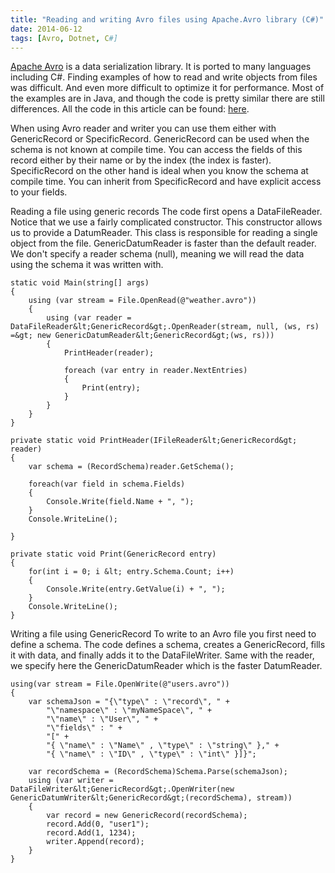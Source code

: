 ```yaml
---
title: "Reading and writing Avro files using Apache.Avro library (C#)"
date: 2014-06-12
tags: [Avro, Dotnet, C#]
---
```

<a href="https://github.com/apache/avro">Apache Avro</a> is a data
  serialization library. It is ported to many languages including C#. Finding examples of how to read and write objects from files was difficult. And even more difficult to optimize it for performance. Most of the examples are in Java, and though the code is pretty similar there are still differences. All the code in this article can be found: <a href="https://github.com/yanivru/AvroExamples">here</a>.

When using Avro reader and writer you can use them either with GenericRecord or SpecificRecord. GenericRecord can be used when the schema is not known at compile time. You can access the fields of this record either by their name or by the index (the index is faster). SpecificRecord on the other hand is ideal when you know the schema at compile time. You can inherit from SpecificRecord and have explicit access to your fields.

Reading a file using generic records
The code first opens a DataFileReader. Notice that we use a fairly complicated constructor. This constructor allows us to provide a DatumReader. This class is responsible for reading a single object from the file. GenericDatumReader is faster than the default reader. We don't specify a reader schema (null), meaning we will read the data using the schema it was written with.

    static void Main(string[] args)
    {
        using (var stream = File.OpenRead(@"weather.avro"))
        {
            using (var reader = DataFileReader&lt;GenericRecord&gt;.OpenReader(stream, null, (ws, rs) =&gt; new GenericDatumReader&lt;GenericRecord&gt;(ws, rs)))
            {
                PrintHeader(reader);
    
                foreach (var entry in reader.NextEntries)
                {
                    Print(entry);
                }
            }
        }
    }
  
    private static void PrintHeader(IFileReader&lt;GenericRecord&gt; reader)
    {
        var schema = (RecordSchema)reader.GetSchema();
    
        foreach(var field in schema.Fields)
        {
            Console.Write(field.Name + ", ");
        }
        Console.WriteLine();
    
    }
    
    private static void Print(GenericRecord entry)
    {
        for(int i = 0; i &lt; entry.Schema.Count; i++)
        {
            Console.Write(entry.GetValue(i) + ", ");
        }
        Console.WriteLine();
    }

Writing a file using GenericRecord
To write to an Avro file you first need to define a schema. The code defines a schema, creates a GenericRecord, fills it with data, and finally adds it to the DataFileWriter. Same with the reader, we specify here the GenericDatumReader which is the faster DatumReader.</div>

    using(var stream = File.OpenWrite(@"users.avro"))
    {
        var schemaJson = "{\"type\" : \"record\", " +
            "\"namespace\" : \"myNameSpace\", " +
            "\"name\" : \"User\", " +
            "\"fields\" : " +
            "[" +
            "{ \"name\" : \"Name\" , \"type\" : \"string\" }," +
            "{ \"name\" : \"ID\" , \"type\" : \"int\" }]}";
    
        var recordSchema = (RecordSchema)Schema.Parse(schemaJson);
        using (var writer = DataFileWriter&lt;GenericRecord&gt;.OpenWriter(new GenericDatumWriter&lt;GenericRecord&gt;(recordSchema), stream))
        {
            var record = new GenericRecord(recordSchema);
            record.Add(0, "user1");
            record.Add(1, 1234);
            writer.Append(record);
        }
    }
